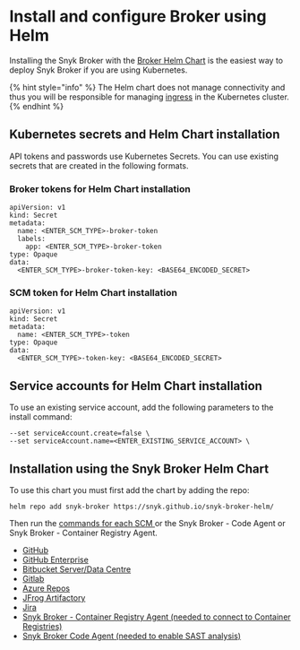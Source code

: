 # Install and configure Broker using Helm

Installing the Snyk Broker with the [Broker Helm Chart](https://github.com/snyk/snyk-broker-helm) is the easiest way to deploy Snyk Broker if you are using Kubernetes.

{% hint style="info" %}
The Helm chart does not manage connectivity and thus you will be responsible for managing [ingress](ingress-options-with-snyk-broker-helm-installation.md) in the Kubernetes cluster.
{% endhint %}

## Kubernetes secrets and Helm Chart installation

API tokens and passwords use Kubernetes Secrets. You can use existing secrets that are created in the following formats.

### Broker tokens for Helm Chart installation

```
apiVersion: v1
kind: Secret
metadata:
  name: <ENTER_SCM_TYPE>-broker-token
  labels:
    app: <ENTER_SCM_TYPE>-broker-token
type: Opaque
data:
  <ENTER_SCM_TYPE>-broker-token-key: <BASE64_ENCODED_SECRET>
```

### SCM token for Helm Chart installation

```
apiVersion: v1
kind: Secret
metadata:
  name: <ENTER_SCM_TYPE>-token
type: Opaque
data:
  <ENTER_SCM_TYPE>-token-key: <BASE64_ENCODED_SECRET>
```

## Service accounts for Helm Chart installation

To use an existing service account, add the following parameters to the install command:

```
--set serviceAccount.create=false \
--set serviceAccount.name=<ENTER_EXISTING_SERVICE_ACCOUNT> \
```

## Installation using the Snyk Broker Helm Chart

To use this chart you must first add the chart by adding the repo:

`helm repo add snyk-broker https://snyk.github.io/snyk-broker-helm/`

Then run the [commands for each SCM ](../../install-broker-for-scms-using-helm.md)or the Snyk Broker - Code Agent or Snyk Broker - Container Registry Agent.

* [GitHub](https://docs.snyk.io/snyk-admin/snyk-broker/install-broker-for-scms-using-helm#github.com-helm-install)
* [GitHub Enterprise](https://docs.snyk.io/snyk-admin/snyk-broker/install-broker-for-scms-using-helm#github-enterprise-helm-install)
* [Bitbucket Server/Data Centre](https://docs.snyk.io/snyk-admin/snyk-broker/install-broker-for-scms-using-helm#bitbucket-helm-install)
* [Gitlab](https://docs.snyk.io/snyk-admin/snyk-broker/install-broker-for-scms-using-helm#gitlab-helm-install)
* [Azure Repos](https://docs.snyk.io/snyk-admin/snyk-broker/install-broker-for-scms-using-helm#azure-repos-helm-install)
* [JFrog Artifactory](https://docs.snyk.io/snyk-admin/snyk-broker/install-broker-for-scms-using-helm#artifactory-respository-helm-install)
* [Jira](https://docs.snyk.io/snyk-admin/snyk-broker/install-broker-for-scms-using-helm#jira-notifications-helm-install)
* [Snyk Broker - Container Registry Agent (needed to connect to Container Registries)](../../install-broker-for-container-registry-agent-using-helm.md)
* [Snyk Broker Code Agent (needed to enable SAST analysis)](../../install-broker-for-code-agent-using-helm.md)
